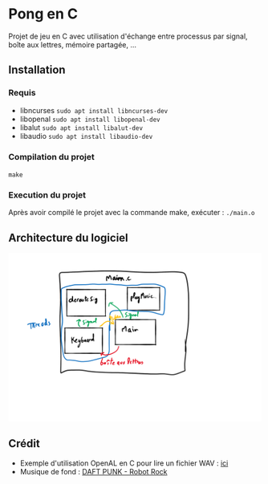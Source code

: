 # Pong en C

Projet de jeu en C avec utilisation d'échange entre processus par signal, boîte aux lettres, mémoire partagée, ...

## Installation

### Requis

- libncurses
`sudo apt install libncurses-dev`
- libopenal 
`sudo apt install libopenal-dev`
- libalut
`sudo apt install libalut-dev`
- libaudio
`sudo apt install libaudio-dev`

### Compilation du projet

`make`

### Execution du projet

Après avoir compilé le projet avec la commande make, exécuter :
`./main.o`

## Architecture du logiciel 

![Schéma d'architecture logicielle](./shem.png)


## Crédit

- Exemple d'utilisation OpenAL en C pour lire un fichier WAV : [ici](https://github.com/ffainelli/openal-example)
- Musique de fond : [DAFT PUNK - Robot Rock](https://www.youtube.com/watch?v=sFZjqVnWBhc)

